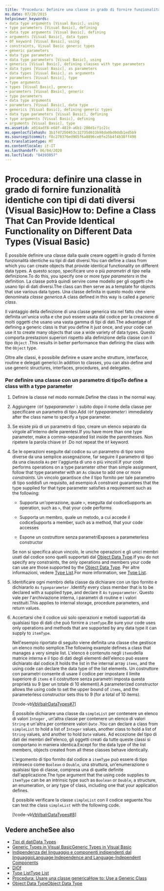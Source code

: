 ```yaml
---
title: 'Procedura: Definire una classe in grado di fornire funzionalità identiche con tipi di dati diversi'
ms.date: 07/20/2015
helpviewer_keywords:
- data type arguments [Visual Basic], using
- type parameters [Visual Basic], defining
- data type arguments [Visual Basic], defining
- arguments [Visual Basic], data types
- Of keyword [Visual Basic], using
- constraints, Visual Basic generic types
- generic parameters
- data type parameters
- data type parameters [Visual Basic], using
- generics [Visual Basic], defining classes with type parameters
- data types [Visual Basic], as parameters
- data types [Visual Basic], as arguments
- parameters [Visual Basic], type
- type arguments
- types [Visual Basic], generic
- parameters [Visual Basic], generic
- type parameters
- data type arguments
- parameters [Visual Basic], data type
- generics [Visual Basic], defining generic types
- data type parameters [Visual Basic], defining
- type arguments [Visual Basic], defining
- arguments [Visual Basic], type
ms.assetid: a914adf8-e68f-4819-a6b1-200d1cf1c21c
ms.openlocfilehash: 3b1f47250453c32735d633b98da0bd0ddb1ed5b9
ms.sourcegitcommit: f8c270376ed905f6a8896ce0fe25b4f4b38ff498
ms.translationtype: MT
ms.contentlocale: it-IT
ms.lasthandoff: 06/04/2020
ms.locfileid: "84393857"
---
```

# <a name="how-to-define-a-class-that-can-provide-identical-functionality-on-different-data-types-visual-basic"></a><span data-ttu-id="3219f-102">Procedura: definire una classe in grado di fornire funzionalità identiche con tipi di dati diversi (Visual Basic)</span><span class="sxs-lookup"><span data-stu-id="3219f-102">How to: Define a Class That Can Provide Identical Functionality on Different Data Types (Visual Basic)</span></span>
<span data-ttu-id="3219f-103">È possibile definire una classe dalla quale creare oggetti in grado di fornire funzionalità identiche su tipi di dati diversi.</span><span class="sxs-lookup"><span data-stu-id="3219f-103">You can define a class from which you can create objects that provide identical functionality on different data types.</span></span> <span data-ttu-id="3219f-104">A questo scopo, specificare uno o più *parametri di tipo* nella definizione.</span><span class="sxs-lookup"><span data-stu-id="3219f-104">To do this, you specify one or more *type parameters* in the definition.</span></span> <span data-ttu-id="3219f-105">La classe potrà quindi servire come modello per gli oggetti che usano tipi di dati diversi.</span><span class="sxs-lookup"><span data-stu-id="3219f-105">The class can then serve as a template for objects that use various data types.</span></span> <span data-ttu-id="3219f-106">Una classe definita in questo modo viene denominata *classe generica*.</span><span class="sxs-lookup"><span data-stu-id="3219f-106">A class defined in this way is called a *generic class*.</span></span>  
  
 <span data-ttu-id="3219f-107">Il vantaggio della definizione di una classe generica sta nel fatto che viene definita un'unica volta e che può essere usata dal codice per la creazione di molti oggetti che usano una vasta gamma di tipi di dati.</span><span class="sxs-lookup"><span data-stu-id="3219f-107">The advantage of defining a generic class is that you define it just once, and your code can use it to create many objects that use a wide variety of data types.</span></span> <span data-ttu-id="3219f-108">Questo comporta prestazioni superiori rispetto alla definizione della classe con il tipo `Object` .</span><span class="sxs-lookup"><span data-stu-id="3219f-108">This results in better performance than defining the class with the `Object` type.</span></span>  
  
 <span data-ttu-id="3219f-109">Oltre alle classi, è possibile definire e usare anche strutture, interfacce, routine e delegati generici.</span><span class="sxs-lookup"><span data-stu-id="3219f-109">In addition to classes, you can also define and use generic structures, interfaces, procedures, and delegates.</span></span>  
  
### <a name="to-define-a-class-with-a-type-parameter"></a><span data-ttu-id="3219f-110">Per definire una classe con un parametro di tipo</span><span class="sxs-lookup"><span data-stu-id="3219f-110">To define a class with a type parameter</span></span>  
  
1. <span data-ttu-id="3219f-111">Definire la classe nel modo normale.</span><span class="sxs-lookup"><span data-stu-id="3219f-111">Define the class in the normal way.</span></span>  
  
2. <span data-ttu-id="3219f-112">Aggiungere `(Of` *typeparameter* `)` subito dopo il nome della classe per specificare un parametro di tipo.</span><span class="sxs-lookup"><span data-stu-id="3219f-112">Add `(Of` *typeparameter*`)` immediately after the class name to specify a type parameter.</span></span>  
  
3. <span data-ttu-id="3219f-113">Se esiste più di un parametro di tipo, creare un elenco separato da virgole all'interno delle parentesi.</span><span class="sxs-lookup"><span data-stu-id="3219f-113">If you have more than one type parameter, make a comma-separated list inside the parentheses.</span></span> <span data-ttu-id="3219f-114">Non ripetere la parola chiave `Of` .</span><span class="sxs-lookup"><span data-stu-id="3219f-114">Do not repeat the `Of` keyword.</span></span>  
  
4. <span data-ttu-id="3219f-115">Se le operazioni eseguite dal codice su un parametro di tipo sono diverse da una semplice assegnazione, far seguire il parametro di tipo da una clausola `As` per l'aggiunta di uno o più *vincoli*.</span><span class="sxs-lookup"><span data-stu-id="3219f-115">If your code performs operations on a type parameter other than simple assignment, follow that type parameter with an `As` clause to add one or more *constraints*.</span></span> <span data-ttu-id="3219f-116">Un vincolo garantisce che il tipo fornito per tale parametro di tipo soddisfi un requisito, ad esempio:</span><span class="sxs-lookup"><span data-stu-id="3219f-116">A constraint guarantees that the type supplied for that type parameter satisfies a requirement such as the following:</span></span>  
  
    - <span data-ttu-id="3219f-117">Supporta un'operazione, quale `>`, eseguita dal codice</span><span class="sxs-lookup"><span data-stu-id="3219f-117">Supports an operation, such as `>`, that your code performs</span></span>  
  
    - <span data-ttu-id="3219f-118">Supporta un membro, quale un metodo, a cui accede il codice</span><span class="sxs-lookup"><span data-stu-id="3219f-118">Supports a member, such as a method, that your code accesses</span></span>  
  
    - <span data-ttu-id="3219f-119">Espone un costruttore senza parametri</span><span class="sxs-lookup"><span data-stu-id="3219f-119">Exposes a parameterless constructor</span></span>  
  
     <span data-ttu-id="3219f-120">Se non si specifica alcun vincolo, le uniche operazioni e gli unici membri usati dal codice sono quelli supportati dal [Object Data Type](../../../language-reference/data-types/object-data-type.md).</span><span class="sxs-lookup"><span data-stu-id="3219f-120">If you do not specify any constraints, the only operations and members your code can use are those supported by the [Object Data Type](../../../language-reference/data-types/object-data-type.md).</span></span> <span data-ttu-id="3219f-121">Per altre informazioni, vedere [Type List](../../../language-reference/statements/type-list.md).</span><span class="sxs-lookup"><span data-stu-id="3219f-121">For more information, see [Type List](../../../language-reference/statements/type-list.md).</span></span>  
  
5. <span data-ttu-id="3219f-122">Identificare ogni membro della classe da dichiarare con un tipo fornito e dichiararlo `As` `typeparameter` .</span><span class="sxs-lookup"><span data-stu-id="3219f-122">Identify every class member that is to be declared with a supplied type, and declare it `As` `typeparameter`.</span></span> <span data-ttu-id="3219f-123">Questo vale per l'archiviazione interna, i parametri di routine e i valori restituiti.</span><span class="sxs-lookup"><span data-stu-id="3219f-123">This applies to internal storage, procedure parameters, and return values.</span></span>  
  
6. <span data-ttu-id="3219f-124">Accertarsi che il codice usi solo operazioni e metodi supportati da qualsiasi tipo di dati che può fornire a `itemType`.</span><span class="sxs-lookup"><span data-stu-id="3219f-124">Be sure your code uses only operations and methods that are supported by any data type it can supply to `itemType`.</span></span>  
  
     <span data-ttu-id="3219f-125">Nell'esempio riportato di seguito viene definita una classe che gestisce un elenco molto semplice.</span><span class="sxs-lookup"><span data-stu-id="3219f-125">The following example defines a class that manages a very simple list.</span></span> <span data-ttu-id="3219f-126">L'elenco è contenuto negli `items`della matrice interna e il tipo di dati degli elementi dell'elenco può essere dichiarato dal codice.</span><span class="sxs-lookup"><span data-stu-id="3219f-126">It holds the list in the internal array `items`, and the using code can declare the data type of the list elements.</span></span> <span data-ttu-id="3219f-127">Un costruttore con parametri consente di usare il codice per impostare il limite superiore di `items` e il costruttore senza parametri imposta questa proprietà su 9 (per un totale di 10 elementi).</span><span class="sxs-lookup"><span data-stu-id="3219f-127">A parameterized constructor allows the using code to set the upper bound of `items`, and the parameterless constructor sets this to 9 (for a total of 10 items).</span></span>  
  
     [!code-vb[VbVbalrDataTypes#7](~/samples/snippets/visualbasic/VS_Snippets_VBCSharp/VbVbalrDataTypes/VB/Class1.vb#7)]  
  
     <span data-ttu-id="3219f-128">È possibile dichiarare una classe da `simpleList` per contenere un elenco di valori `Integer` , un'altra classe per contenere un elenco di valori `String` e un'altra per contenere valori `Date` .</span><span class="sxs-lookup"><span data-stu-id="3219f-128">You can declare a class from `simpleList` to hold a list of `Integer` values, another class to hold a list of `String` values, and another to hold `Date` values.</span></span> <span data-ttu-id="3219f-129">Ad eccezione del tipo di dati dei membri dell'elenco, gli oggetti creati da tutte queste classi si comportano in maniera identica.</span><span class="sxs-lookup"><span data-stu-id="3219f-129">Except for the data type of the list members, objects created from all these classes behave identically.</span></span>  
  
     <span data-ttu-id="3219f-130">L'argomento di tipo fornito dal codice a `itemType` può essere di tipo intrinseco come `Boolean` o `Double`, una struttura, un'enumerazione o qualsiasi tipo di classe, compresa una di quelle definite dall'applicazione.</span><span class="sxs-lookup"><span data-stu-id="3219f-130">The type argument that the using code supplies to `itemType` can be an intrinsic type such as `Boolean` or `Double`, a structure, an enumeration, or any type of class, including one that your application defines.</span></span>  
  
     <span data-ttu-id="3219f-131">È possibile verificare la classe `simpleList` con il codice seguente.</span><span class="sxs-lookup"><span data-stu-id="3219f-131">You can test the class `simpleList` with the following code.</span></span>  
  
     [!code-vb[VbVbalrDataTypes#8](~/samples/snippets/visualbasic/VS_Snippets_VBCSharp/VbVbalrDataTypes/VB/Class1.vb#8)]  
  
## <a name="see-also"></a><span data-ttu-id="3219f-132">Vedere anche</span><span class="sxs-lookup"><span data-stu-id="3219f-132">See also</span></span>

- [<span data-ttu-id="3219f-133">Tipi di dati</span><span class="sxs-lookup"><span data-stu-id="3219f-133">Data Types</span></span>](index.md)
- [<span data-ttu-id="3219f-134">Generic Types in Visual Basic</span><span class="sxs-lookup"><span data-stu-id="3219f-134">Generic Types in Visual Basic</span></span>](generic-types.md)
- [<span data-ttu-id="3219f-135">Indipendenza del linguaggio e componenti indipendenti dal linguaggio</span><span class="sxs-lookup"><span data-stu-id="3219f-135">Language Independence and Language-Independent Components</span></span>](../../../../standard/language-independence-and-language-independent-components.md)
- [<span data-ttu-id="3219f-136">Di</span><span class="sxs-lookup"><span data-stu-id="3219f-136">Of</span></span>](../../../language-reference/statements/of-clause.md)
- [<span data-ttu-id="3219f-137">Type List</span><span class="sxs-lookup"><span data-stu-id="3219f-137">Type List</span></span>](../../../language-reference/statements/type-list.md)
- [<span data-ttu-id="3219f-138">Procedura: Usare una classe generica</span><span class="sxs-lookup"><span data-stu-id="3219f-138">How to: Use a Generic Class</span></span>](how-to-use-a-generic-class.md)
- [<span data-ttu-id="3219f-139">Object Data Type</span><span class="sxs-lookup"><span data-stu-id="3219f-139">Object Data Type</span></span>](../../../language-reference/data-types/object-data-type.md)

